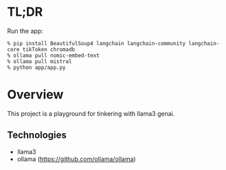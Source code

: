 # TL;DR

Run the app:
```
% pip install BeautifulSoup4 langchain langchain-community langchain-core tikToken chromadb
% ollama pull nomic-embed-text
% ollama pull mistral
% python app/app.py
```

# Overview
This project is a playground for tinkering with llama3 genai.

## Technologies
- llama3
- ollama (https://github.com/ollama/ollama)


